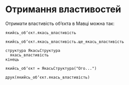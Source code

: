 # Отримання властивостей

Отримати властивість обʼєкта в <subject>Мавці</subject> можна так:

```мавка
якийсь_обʼєкт.якась_властивість
```

```мавка
якийсь_обʼєкт.якась_властивість.ще_якась_властивість
```

```мавка
структура ЯкасьСтруктура
  якась_властивість
кінець

якийсь_обʼєкт = ЯкасьСтруктура("Ого...")

друк(якийсь_обʼєкт.якась_властивість)
```
